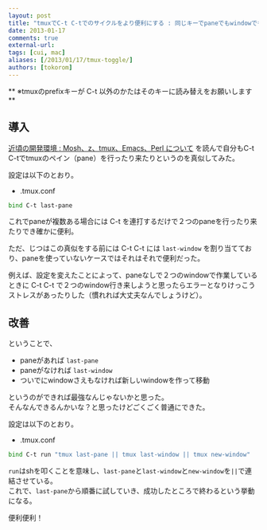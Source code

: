 ```yaml
---
layout: post
title: "tmuxでC-t C-tでのサイクルをより便利にする : 同じキーでpaneでもwindowでも行き来できるようにしてみた"
date: 2013-01-17
comments: true
external-url: 
tags: [cui, mac]
aliases: [/2013/01/17/tmux-toggle/]
authors: [tokorom]
---
```


** ※tmuxのprefixキーが C-t 以外のかたはそのキーに読み替えをお願いします **

## 導入

[近頃の開発環境 : Mosh、z、tmux、Emacs、Perl について](http://d.hatena.ne.jp/naoya/20130108/1357630895) を読んで自分もC-t C-tでtmuxのペイン（pane）を行ったり来たりというのを真似してみた。

設定は以下のとおり。

* .tmux.conf

```sh
bind C-t last-pane
```

これでpaneが複数ある場合には C-t を連打するだけで２つのpaneを行ったり来たりでき確かに便利。

ただ、じつはこの真似をする前には C-t C-t には `last-window` を割り当てており、paneを使っていないケースではそれはそれで便利だった。

例えば、設定を変えたことによって、paneなしで２つのwindowで作業しているときに C-t C-t で２つのwindow行き来しようと思ったらエラーとなりけっこうストレスがあったりした（慣れれば大丈夫なんでしょうけど）。

## 改善

ということで、

* paneがあれば `last-pane`
* paneがなければ `last-window`
* ついでにwindowさえもなければ新しいwindowを作って移動

<!-- more -->

というのができれば最強なんじゃないかと思った。  
そんなんできるんかいな？と思ったけどごくごく普通にできた。

設定は以下のとおり。

* .tmux.conf

```sh
bind C-t run "tmux last-pane || tmux last-window || tmux new-window"
```

`run`はshを叩くことを意味し、`last-pane`と`last-window`と`new-window`を`||`で連結させている。  
これで、`last-pane`から順番に試していき、成功したところで終わるという挙動になる。

便利便利！
